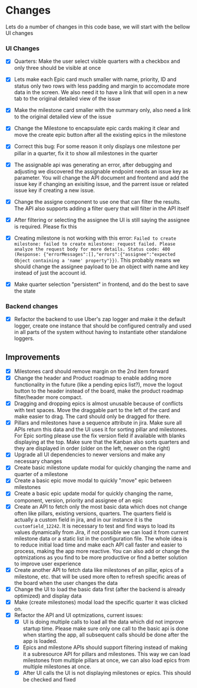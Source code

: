 # Changes

Lets do a number of changes in this code base, we will start with the bellow UI changes

### UI Changes

- [X] Quarters: Make the user select visible quarters with a checkbox and only three should be visible at once
- [X] Lets make each Epic card much smaller with name, priority, ID and status only two rows with less padding and margin to accomodate more data in the screen. We also need it to have a link that will open in a new tab to the original detailed view of the issue
- [X]  Make the milestone card smaller with the summary only, also need a link to the original detailed view of the issue
- [X]  Change the Milestone to encapsulate epic cards making it clear and move the create epic button after all the existing epics in the milestone
- [X]  Correct this bug: For some reason it only displays one milestone per pillar in a quarter, fix it to show all milestones in the quarter
- [X] The assignable api was generating an error, after debugging and adjusting we discovered the assignable endpoint needs an issue key as parameter. You will change the API document and frontend and add the issue key if changing an exisiting issue, and the parrent issue or related issue key if creating a new issue.
- [X] Change the assigne component to use one that can filter the results. The API also supports adding a filter query that will filter in the API itself
- [X] After filtering or selecting the assignee the UI is still saying the assignee is required. Please fix this
- [X] Creating milestone is not working with this error: `Failed to create milestone: failed to create milestone: request failed. Please analyze the request body for more details. Status code: 400 (Response: {"errorMessages":[],"errors":{"assignee":"expected Object containing a 'name' property"}})`. This probably means we should change the assignee payload to be an object with name and key instead of just the account id.
- [X] Make quarter selection "persistent" in frontend, and do the best to save the state


### Backend changes

- [X] Refactor the backend to use Uber's zap logger and make it the default logger, create one instance that should be configured centrally and used in all parts of the system without having to instantiate other standalone loggers.



## Improvements
- [X] Milestones card should remove margin on the 2nd item forward
- [X] Change the header and Product roadmap to enable adding more functionality in the future (like a pending epics list?), move the logout button to the header instead of the board, make the product roadmap filter/header more compact.
- [X] Dragging and dropping epics is almost unusable because of conflicts with text spaces. Move the draggable part to the left of the card and make easier to drag. The card should only be dragged for there.
- [X] Pillars and milestones have a sequence attribute in jira. Make sure all APIs return this data and the UI uses it for sorting pillar and milestones. For Epic sorting please use the fix version field if available with blanks displaying at the top. Make sure that the Kanban also sorts quarters and they are displayed in order (older on the left, newer on the right)
- [X] Upgrade all UI dependencies to newer versions and make any necessary changes
- [X] Create basic milestone update modal for quickly changing the name and quarter of a milestone
- [X] Create a basic epic move modal to quickly "move" epic between milestones
- [X] Create a basic epic update modal for quickly changing the name, component, version, priority and assignee of an epic
- [X] Create an API to fetch only the most basic data which does not change often like pillars, existing versions, quarters. The quarters field is actually a custom field in jira, and in our instance it is the `customfield_12242`. It is necessary to test and find ways to load its values dynamically from Jira, if not possible we can load it from current milestone data or a static list in the configuration file. The whole idea is to reduce initial load time and make each API call faster and easier to process, making the app more reactive. You can also add or change the optmizations as you find to be more productive or find a better solution to improve user experience
- [X] Create another API to fetch data like milestones of an pillar, epics of a milestone, etc. that will be used more often to refresh specific areas of the board when the user changes the data
- [X] Change the UI to load the basic data first (after the backend is already optimized) and display data
- [X] Make (create milestones) modal load the specific quarter it was clicked on.
- [X] Refactor the API and UI optmizations, current issues:
  - [X] UI is doing multiple calls to load all the data which did not improve startup time. Please make sure only one call to the basic api is done when starting the app, all subsequent calls should be done after the app is loaded.
  - [X] Epics and milestone APIs should support filtering instead of making it a subresource API for pillars and milestones. This way we can load milestones from multiple pillars at once, we can also load epics from multiple milestones at once.
  - [X] After UI calls the UI is not displaying milestones or epics. This should be checked and fixed

